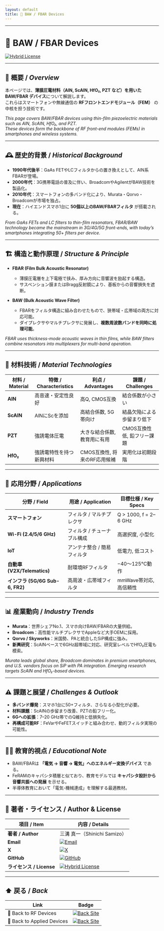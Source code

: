 ```yaml
---
layout: default
title: 📡 BAW / FBAR Devices
---
```


---

# 📡 BAW / FBAR Devices  

[![Hybrid License](https://img.shields.io/badge/license-Hybrid-blueviolet)](../../../../#-ライセンス--license)

---

## 📘 概要 / *Overview*  

本ページでは、**薄膜圧電材料（AlN, ScAlN, HfO₂, PZT など）を用いた BAW/FBAR デバイス**について解説します。  
これらはスマートフォンや無線通信の **RFフロントエンドモジュール（FEM）** の中核を担う技術です。  

*This page covers BAW/FBAR devices using thin-film piezoelectric materials such as AlN, ScAlN, HfO₂, and PZT.  
These devices form the backbone of RF front-end modules (FEMs) in smartphones and wireless systems.*  

---

## 🕰️ 歴史的背景 / *Historical Background*  

- **1990年代後半**：GaAs FETやLCフィルタからの置き換えとして、AlN系FBARが登場。  
- **2000年代**：3G携帯電話の普及に伴い、BroadcomやAgilentがBAW技術を製品化。  
- **2010年代**：スマートフォンの多バンド化により、Murata・Qorvo・Broadcomが市場を独占。  
- **現在**：ハイエンドスマホ1台に **50個以上のBAW/FBARフィルタ** が搭載される。  

*From GaAs FETs and LC filters to thin-film resonators, FBAR/BAW technology became the mainstream in 3G/4G/5G front-ends, with today’s smartphones integrating 50+ filters per device.*  

---

## 🏗️ 構造と動作原理 / *Structure & Principle*  

- **FBAR (Film Bulk Acoustic Resonator)**  
  - 薄膜圧電層を上下電極で挟み、厚み方向に音響波を励起する構造。  
  - サスペンション膜またはBragg反射鏡により、基板からの音響損失を遮断。  

- **BAW (Bulk Acoustic Wave Filter)**  
  - FBARをフィルタ構造に組み合わせたもので、狭帯域・広帯域の両方に対応可能。  
  - ダイプレクサやマルチプレクサに発展し、**複数周波数バンドを同時に処理可能**。  

*FBAR uses thickness-mode acoustic waves in thin films, while BAW filters combine resonators into multiplexers for multi-band operation.*  

---

## 🧪 材料技術 / *Material Technologies*  

| 材料 / Material | 特徴 / Characteristics | 利点 / Advantages | 課題 / Challenges |
|---|---|---|---|
| **AlN** | 高音速・安定性良好 | 高Q, CMOS互換 | 結合係数が小さい |
| **ScAlN** | AlNにScを添加 | 高結合係数, 5G帯向け | 結晶欠陥による歩留まり低下 |
| **PZT** | 強誘電体圧電 | 大きな結合係数, 教育用に有用 | CMOS互換性低, 鉛フリー課題 |
| **HfO₂** | 強誘電特性を持つ新興材料 | CMOS互換性, 将来のRF応用候補 | 実用化は初期段階 |

---

## 📡 応用分野 / *Applications*  

| 分野 / Field | 用途 / Application | 目標仕様 / Key Specs |
|---|---|---|
| **スマートフォン** | フィルタ / マルチプレクサ | Q > 1000, f = 2–6 GHz |
| **Wi-Fi (2.4/5/6 GHz)** | フィルタ / チューナブル構成 | 高選択度, 小型化 |
| **IoT** | アンテナ整合 / 簡易フィルタ | 低電力, 低コスト |
| **自動車 (V2X/Telematics)** | 耐環境RFフィルタ | −40〜125°C動作 |
| **インフラ (5G/6G Sub-6, FR2)** | 高周波・広帯域フィルタ | mmWave帯対応, 高信頼性 |

---

## 📊 産業動向 / *Industry Trends*  

- **Murata**：世界シェアNo.1、スマホ向けBAW/FBARの大量供給。  
- **Broadcom**：高性能マルチプレクサでAppleなど大手OEMに採用。  
- **Qorvo / Skyworks**：米国勢、PAと統合したSiP構成に強み。  
- **新興研究**：ScAlNベースで6GHz超帯域に対応、研究室レベルでHfO₂圧電も模索。  

*Murata leads global share, Broadcom dominates in premium smartphones, and U.S. vendors focus on SiP with PA integration. Emerging research targets ScAlN and HfO₂-based devices.*  

---

## ⚠️ 課題と展望 / *Challenges & Outlook*  

- **多バンド爆発**：スマホ1台に50+フィルタ、さらなる小型化が必要。  
- **材料課題**：ScAlNの歩留まり改善、PZTの鉛フリー化。  
- **6Gへの拡張**：7–20 GHz帯でのQ維持と低損失化。  
- **再構成可能RF**：FeVarやFeFETスイッチと組み合わせ、動的フィルタ実現の可能性。  

---

## 👨‍🏫 教育的視点 / *Educational Note*  

- BAW/FBARは **「電気 → 音響 → 電気」へのエネルギー変換デバイス** である。  
- FeRAMのキャパシタ積層と似ており、教育モデルでは **キャパシタ設計から音響共振への発展** を示せる。  
- 半導体教育において「電気-機械連成」を理解する最適教材。  

---

## 👤 **著者・ライセンス / Author & License**

| **項目 / Item** | **内容 / Details** |
|-----------------|--------------------|
| **著者 / Author** | 三溝 真一（Shinichi Samizo） |
| **Email** | [![Email](https://img.shields.io/badge/Email-shin3t72%40gmail.com-red?style=for-the-badge&logo=gmail)](mailto:shin3t72@gmail.com) |
| **X** | [![X](https://img.shields.io/badge/X-@shin3t72-black?style=for-the-badge&logo=x)](https://x.com/shin3t72) |
| **GitHub** | [![GitHub](https://img.shields.io/badge/GitHub-Samizo--AITL-blue?style=for-the-badge&logo=github)](https://github.com/Samizo-AITL) |
| **ライセンス / License** | [![Hybrid License](https://img.shields.io/badge/license-Hybrid-blueviolet?style=for-the-badge)](../../../../#-ライセンス--license) |

---

## ⬆️ 戻る / *Back*  

| Link | Badge |
|---|---|
| 📡 Back to RF Devices | [![Back Site](https://img.shields.io/badge/⬆️%20Back-RF--Devices-brightgreen?style=for-the-badge&logo=githubpages)](../) |
| 🔬 Back to Applied Devices | [![Back Site](https://img.shields.io/badge/⬆️%20Back-Applied--Devices-blue?style=for-the-badge&logo=githubpages)](../../) |
